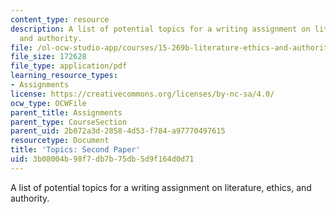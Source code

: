 ```yaml
---
content_type: resource
description: A list of potential topics for a writing assignment on literature, ethics,
  and authority.
file: /ol-ocw-studio-app/courses/15-269b-literature-ethics-and-authority-fall-2002/3b08004b98f7db7b75db5d9f164d0d71_paperassignment2.pdf
file_size: 172628
file_type: application/pdf
learning_resource_types:
- Assignments
license: https://creativecommons.org/licenses/by-nc-sa/4.0/
ocw_type: OCWFile
parent_title: Assignments
parent_type: CourseSection
parent_uid: 2b072a3d-2858-4d53-f784-a97770497615
resourcetype: Document
title: 'Topics: Second Paper'
uid: 3b08004b-98f7-db7b-75db-5d9f164d0d71
---
```

A list of potential topics for a writing assignment on literature, ethics, and authority.